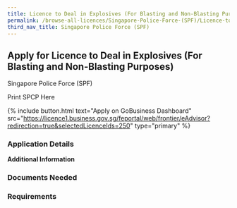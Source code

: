 ```yaml
---
title: Licence to Deal in Explosives (For Blasting and Non-Blasting Purposes)
permalink: /browse-all-licences/Singapore-Police-Force-(SPF)/Licence-to-Deal-in-Explosives-(For-Blasting-and-Non-Blasting-Purposes)
third_nav_title: Singapore Police Force (SPF)
---
```


## Apply for Licence to Deal in Explosives (For Blasting and Non-Blasting Purposes)

Singapore Police Force (SPF)

Print SPCP Here


{% include button.html text="Apply on GoBusiness Dashboard" src="https://licence1.business.gov.sg/feportal/web/frontier/eAdvisor?redirection=true&selectedLicenceIds=250" type="primary" %}

### Application Details

**Additional Information**

### Documents Needed

### Requirements

